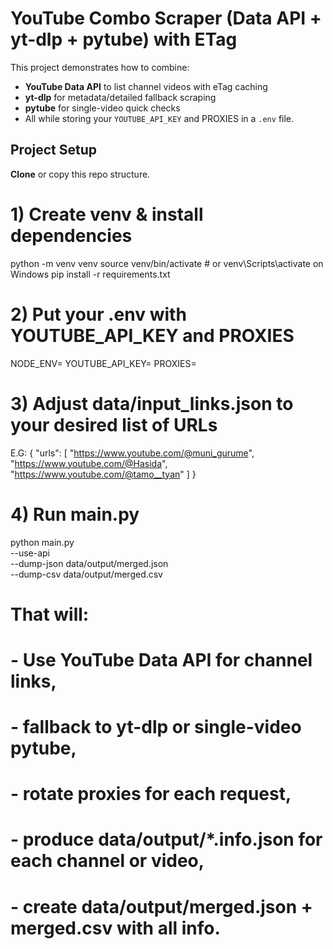 # YouTube Combo Scraper (Data API + yt-dlp + pytube) with ETag

This project demonstrates how to combine:

- **YouTube Data API** to list channel videos with eTag caching
- **yt-dlp** for metadata/detailed fallback scraping
- **pytube** for single-video quick checks
- All while storing your `YOUTUBE_API_KEY` and PROXIES in a `.env` file.

## Project Setup

**Clone** or copy this repo structure.

# 1) Create venv & install dependencies
python -m venv venv
source venv/bin/activate  # or venv\Scripts\activate on Windows
pip install -r requirements.txt

# 2) Put your .env with YOUTUBE_API_KEY and PROXIES
NODE_ENV=
YOUTUBE_API_KEY=
PROXIES=

# 3) Adjust data/input_links.json to your desired list of URLs
E.G:
{
    "urls": [
      "https://www.youtube.com/@muni_gurume",
      "https://www.youtube.com/@Hasida",
      "https://www.youtube.com/@tamo__tyan"
    ]
}

# 4) Run main.py
python main.py \
  --use-api \
  --dump-json data/output/merged.json \
  --dump-csv data/output/merged.csv

# That will:
#  - Use YouTube Data API for channel links,
#  - fallback to yt-dlp or single-video pytube,
#  - rotate proxies for each request,
#  - produce data/output/*.info.json for each channel or video,
#  - create data/output/merged.json + merged.csv with all info.
